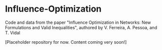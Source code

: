 # Influence-Optimization
Code and data from the paper "Influence Optimization in Networks: New Formulations and Valid Inequalities", authored by V. Ferreira, A. Pessoa, and T. Vidal

[Placeholder repository for now. Content coming very soon!]
